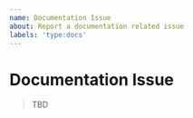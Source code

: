 ```yaml
---
name: Documentation Issue
about: Report a documentation related issue
labels: 'type:docs'
---
```


# Documentation Issue

> TBD